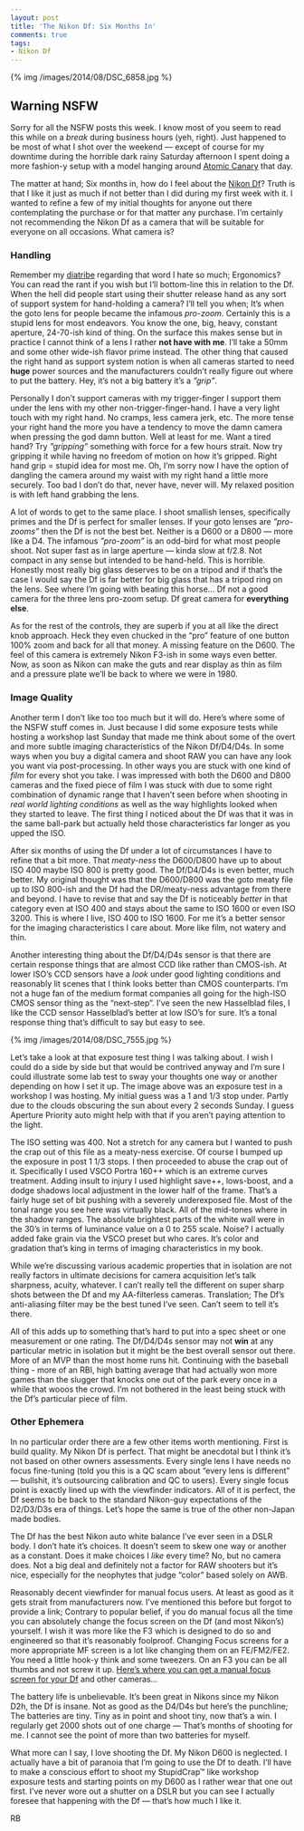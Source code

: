 ```yaml
---
layout: post
title: 'The Nikon Df: Six Months In'
comments: true
tags:
- Nikon Df
---
```


{% img /images/2014/08/DSC_6858.jpg %}

## Warning NSFW

Sorry for all the NSFW posts this week. I know most of you seem to read this while on a *break* during business hours (yeh, right). Just happened to be most of what I shot over the weekend — except of course for my downtime during the horrible dark rainy Saturday afternoon I spent doing a more fashion-y setup with a model hanging around [Atomic Canary](http://atomiccanary.com/ "Atomic Canary Studio") that day.

<!--more-->

The matter at hand; Six months in, how do I feel about the [Nikon Df](#)? Truth is that I like it just as much if not better than I did during my first week with it. I wanted to refine a few of my initial thoughts for anyone out there contemplating the purchase or for that matter any purchase. I’m certainly not recommending the Nikon Df as a camera that will be suitable for everyone on all occasions. What camera is?

### Handling

Remember my [diatribe](http://photo.rwboyer.com/2014/04/05/the-goldilocks-syndrome/ "Camera handling, preferences, and ergonomics") regarding that word I hate so much; Ergonomics? You can read the rant if you wish but I’ll bottom-line this in relation to the Df. When the hell did people start using their shutter release hand as any sort of support system for hand-holding a camera? I’ll tell you when; It’s when the goto lens for people became the infamous *pro-zoom*. Certainly this is a stupid lens for most endeavors. You know the one, big, heavy, constant aperture, 24-70-ish kind of thing. On the surface this makes sense but in practice I cannot think of a lens I rather **not have with me**. I’ll take a 50mm and some other wide-ish flavor prime instead. The other thing that caused the right hand as support system notion is when all cameras started to need **huge** power sources and the manufacturers couldn’t really figure out where to put the battery. Hey, it’s not a big battery it’s a *”grip”*. 

Personally I don’t support cameras with my trigger-finger I support them under the lens with my other non-trigger-finger-hand. I have a very light touch with my right hand. No cramps, less camera jerk, etc. The more tense your right hand the more you have a tendency to move the damn camera when pressing the god damn button. Well at least for me. Want a tired hand? Try *”gripping”* something with force for a few hours strait. Now try gripping it while having no freedom of motion on how it’s gripped. Right hand grip = stupid idea for most me. Oh, I’m sorry now I have the option of dangling the camera around my waist with my right hand a little more securely. Too bad I don’t do that, never have, never will. My relaxed position is with left hand grabbing the lens.

A lot of words to get to the same place. I shoot smallish lenses, specifically primes and the Df is perfect for smaller lenses. If your goto lenses are *”pro-zooms”* then the Df is not the best bet. Neither is a D600 or a D800 — more like a D4. The infamous *”pro-zoom”* is an odd-bird for what most people shoot. Not super fast as in large aperture — kinda slow at f/2.8. Not compact in any sense but intended to be hand-held. This is horrible. Honestly most really big glass deserves to be on a tripod and if that’s the case I would say the Df is far better for big glass that has a tripod ring on the lens. See where I’m going with beating this horse… Df not a good camera for the three lens pro-zoom setup. Df great camera for **everything else**.

As for the rest of the controls, they are superb if you at all like the direct knob approach. Heck they even chucked in the “pro” feature of one button 100% zoom and back for all that money. A missing feature on the D600. The feel of this camera is extremely Nikon F3-ish in some ways even better. Now, as soon as Nikon can make the guts and rear display as thin as film and a pressure plate we’ll be back to where we were in 1980.

### Image Quality

Another term I don’t like too too much but it will do. Here’s where some of the NSFW stuff comes in. Just because I did some exposure tests while hosting a workshop last Sunday that made me think about some of the overt and more subtle imaging characteristics of the Nikon Df/D4/D4s. In some ways when you buy a digital camera and shoot RAW you can have any look you want via post-processing. In other ways you are stuck with one kind of *film* for every shot you take. I was impressed with both the D600 and D800 cameras and the fixed piece of film I was stuck with due to some right combination of dynamic range that I haven’t seen before when shooting in *real world lighting conditions* as well as the way highlights looked when they started to leave. The first thing I noticed about the Df was that it was in the same ball-park but actually held those characteristics far longer as you upped the ISO.

After six months of using the Df under a lot of circumstances I have to refine that a bit more. That *meaty-ness* the D600/D800 have up to about ISO 400 maybe ISO 800 is pretty good. The Df/D4/D4s is even better, much better. My original thought was that the D600/D800 was the goto meaty file up to ISO 800-ish and the Df had the DR/meaty-ness advantage from there and beyond. I have to revise that and say the Df is noticeably *better* in that category even at ISO 400 and stays about the same to ISO 1600 or even ISO 3200. This is where I live, ISO 400 to ISO 1600. For me it’s a better sensor for the imaging characteristics I care about. More like film, not watery and thin. 

Another interesting thing about the Df/D4/D4s sensor is that there are certain response things that are almost CCD like rather than CMOS-ish. At lower ISO’s CCD sensors have a *look* under good lighting conditions and reasonably lit scenes that I think looks better than CMOS counterparts. I’m not a huge fan of the medium format companies all going for the high-ISO CMOS sensor thing as the “next-step”. I’ve seen the new Hasselblad files, I like the CCD sensor Hasselblad’s better at low ISO’s for sure. It’s a tonal response thing that’s difficult to say but easy to see. 

{% img /images/2014/08/DSC_7555.jpg %}

Let’s take a look at that exposure test thing I was talking about. I wish I could do a side by side but that would be contrived anyway and I’m sure I could illustrate some lab test to sway your thoughts one way or another depending on how I set it up. The image above was an exposure test in a workshop I was hosting. My initial guess was a 1 and 1/3 stop under. Partly due to the clouds obscuring the sun about every 2 seconds Sunday. I guess Aperture Priority auto might help with that if you aren’t paying attention to the light.

The ISO setting was 400. Not a stretch for any camera but I wanted to push the crap out of this file as a meaty-ness exercise. Of course I bumped up the exposure in post 1 1/3 stops. I then proceeded to abuse the crap out of it. Specifically I used VSCO Portra 160++ which is an extreme curves treatment. Adding insult to injury I used highlight save++, lows-boost, and a dodge shadows local adjustment in the lower half of the frame. That’s a fairly huge set of bit pushing with a severely underexposed file. Most of the tonal range you see here was virtually black. All of the mid-tones where in the shadow ranges. The absolute brightest parts of the white wall were in the 30’s in terms of luminance value on a 0 to 255 scale. Noise? I actually added fake grain via the VSCO preset but who cares. It’s color and gradation that’s king in terms of imaging characteristics in my book.

While we’re discussing various academic properties that in isolation are not really factors in ultimate decisions for camera acquisition let’s talk sharpness, acuity, whatever. I can’t really tell the different on super sharp shots between the Df and my AA-filterless cameras. Translation; The Df’s anti-aliasing filter may be the best tuned I’ve seen. Can’t seem to tell it’s there.

All of this adds up to something that’s hard to put into a spec sheet or one measurement or one rating. The Df/D4/D4s sensor may not **win** at any particular metric in isolation but it might be the best overall sensor out there. More of an MVP than the most home runs hit. Continuing with the baseball thing - more of an RBI, high batting average that had actually won more games than the slugger that knocks one out of the park every once in a while that wooos the crowd. I’m not bothered in the least being stuck with the Df’s particular piece of film.

### Other Ephemera

In no particular order there are a few other items worth mentioning. First is build quality. My Nikon Df is perfect. That might be anecdotal but I think it’s not based on other owners assessments. Every single lens I have needs no focus fine-tuning (told you this is a QC scam about “every lens is different” — bullshit, it’s outsourcing calibration and QC to users). Every single focus point is exactly lined up with the viewfinder indicators. All of it is perfect, the Df seems to be back to the standard Nikon-guy expectations of the D2/D3/D3s era of things. Let’s hope the same is true of the other non-Japan made bodies.

The Df has the best Nikon auto white balance I’ve ever seen in a DSLR body. I don’t hate it’s choices. It doesn’t seem to skew one way or another as a constant. Does it make choices I *like* every time? No, but no camera does. Not a big deal and definitely not a factor for RAW shooters but it’s nice, especially for the neophytes that judge “color” based solely on AWB.

Reasonably decent viewfinder for manual focus users. At least as good as it gets strait from manufacturers now. I’ve mentioned this before but forgot to provide a link; Contrary to popular belief, if you do manual focus all the time you can absolutely change the focus screen on the Df (and most Nikon’s) yourself. I wish it was more like the F3 which is designed to do so and engineered so that it’s reasonably foolproof. Changing Focus screens for a more appropriate MF screen is a lot like changing them on an FE/FM2/FE2. You need a little hook-y think and some tweezers. On an F3 you can be all thumbs and not screw it up. [Here’s where you can get a manual focus screen for your Df](http://www.focusingscreen.com/index.php?cPath=22_139 "Nikon Df Focusing Screens") and other cameras… 

The battery life is unbelievable. It’s been great in Nikons since my Nikon D2h, the Df is insane. Not as good as the D4/D4s but here’s the punchline; The batteries are tiny. Tiny as in point and shoot tiny, now that’s a win. I regularly get 2000 shots out of one charge — That’s months of shooting for me. I cannot see the point of more than two batteries for myself. 

What more can I say, I love shooting the Df. My Nikon D600 is neglected. I actually have a bit of paranoia that I’m going to use the Df to death. I’ll have to make a conscious effort to shoot my StupidCrap™ like workshop exposure tests and starting points on my D600 as I rather wear that one out first. I’ve never wore out a shutter on a DSLR but you can see I actually foresee that happening with the Df — that’s how much I like it. 

RB